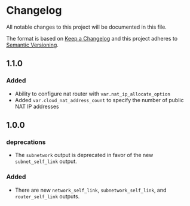 # Changelog
All notable changes to this project will be documented in this file.

The format is based on [Keep a Changelog](http://keepachangelog.com/en/1.0.0/)
and this project adheres to [Semantic Versioning](http://semver.org/spec/v2.0.0.html).

## 1.1.0
### Added
* Ability to configure nat router with `var.nat_ip_allocate_option`
* Added `var.cloud_nat_address_count` to specify the number of public NAT IP addresses


## 1.0.0

### deprecations

* The `subnetwork` output is deprecated in favor of the new `subnet_self_link` output.

### Added

* There are new `network_self_link`, `subnetwork_self_link`, and `router_self_link` outputs.
